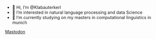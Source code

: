 - 👋 Hi, I’m @Klabauterkerl
- 👀 I’m interested in natural language processing and data Science
- 🌱 I’m currently studying on my masters in computational linguistics in munich

<a rel="me" href="https://mastodon.social/@rebouskos">Mastodon</a>

<!---
Klabauterkerl/Klabauterkerl is a ✨ special ✨ repository because its `README.md` (this file) appears on your GitHub profile.
You can click the Preview link to take a look at your changes.
--->
